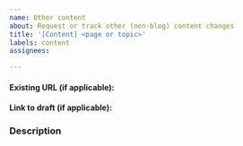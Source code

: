```yaml
---
name: Other content
about: Request or track other (non-blog) content changes
title: '[Content] <page or topic>'
labels: content
assignees:

---
```


#### Existing URL (if applicable):
#### Link to draft (if applicable):

### Description
